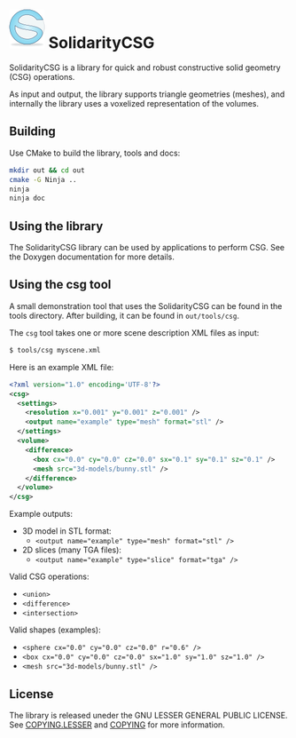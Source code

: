 # ![Logo](media/SolidarityCSG-logo.png) SolidarityCSG

SolidarityCSG is a library for quick and robust constructive solid geometry (CSG) operations.

As input and output, the library supports triangle geometries (meshes), and internally the library uses a voxelized representation of the volumes.

## Building

Use CMake to build the library, tools and docs:

```bash
mkdir out && cd out
cmake -G Ninja ..
ninja
ninja doc
```

## Using the library

The SolidarityCSG library can be used by applications to perform CSG. See the Doxygen documentation for more details.

## Using the csg tool

A small demonstration tool that uses the SolidarityCSG can be found in the tools directory. After building, it can be found in `out/tools/csg`.

The `csg` tool takes one or more scene description XML files as input:

```bash
$ tools/csg myscene.xml
```

Here is an example XML file:

```xml
<?xml version="1.0" encoding='UTF-8'?>
<csg>
  <settings>
    <resolution x="0.001" y="0.001" z="0.001" />
    <output name="example" type="mesh" format="stl" />
  </settings>
  <volume>
    <difference>
      <box cx="0.0" cy="0.0" cz="0.0" sx="0.1" sy="0.1" sz="0.1" />
      <mesh src="3d-models/bunny.stl" />
    </difference>
  </volume>
</csg>
```

Example outputs:

* 3D model in STL format:
  * `<output name="example" type="mesh" format="stl" />`
* 2D slices (many TGA files):
  * `<output name="example" type="slice" format="tga" />`

Valid CSG operations:

* `<union>`
* `<difference>`
* `<intersection>`

Valid shapes (examples):

* `<sphere cx="0.0" cy="0.0" cz="0.0" r="0.6" />`
* `<box cx="0.0" cy="0.0" cz="0.0" sx="1.0" sy="1.0" sz="1.0" />`
* `<mesh src="3d-models/bunny.stl" />`


## License

The library is released uneder the GNU LESSER GENERAL PUBLIC LICENSE. See [COPYING.LESSER](COPYING.LESSER) and [COPYING](COPYING) for more information.
